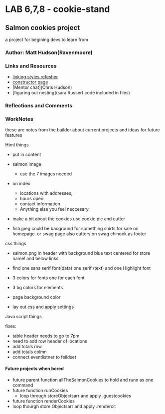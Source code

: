 # LAB 6,7,8 - cookie-stand

## Salmon cookies project

a project for begining devs to learn from

### Author: Matt Hudson(Ravenmoore)

### Links and Resources

* [linking styles refesher](https://www.w3schools.com/tags/att_script_src.asp)
* [constructor page](https://www.w3schools.com/js/js_object_constructors.asp)
* [Mentor chat](Chris Hudson)
* [figuring out nesting](sara Russert code included in files)

### Reflections and Comments


### WorkNotes

these are notes from the builder about current projects and ideas for future features

Html things

* put in content
* salmon image
  * use the 7 images needed

* on index
  * locations with addresses,
  * hours open
  * contact information
  * Anything else you feel neccesary.

* make a bit about the cookies use cookie pic and cutter
* fish.jpeg could be bacground for something
shirts for sale on homepage. or swag page
also cutters on swag
chinook as footer

css things

* salmon.png in header  with background blue
  text centered for store name! and below links 
* find one sans serif font(data) one serif (text) and one Highlight font
* 3 colors for fonts one for each font
* 3 bg colors for elements
* page background color

* lay out css and apply settings

Java script things

fixes:

* table header needs to go to 7pm
* need to add row header of locations
* add totals row
* add totals colmn
* connect eventlistner to feildset

#### Future projects when bored

* future parent function allTheSalmonCookies to hold and runn as one command
* future function runCookies
  * loop through storeObjectsarr and apply .guestcookies
* future function renderCookies
* loop thourgh store Objectsarr and apply .rendercit
